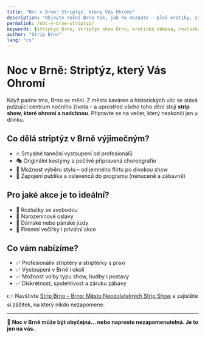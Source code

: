 ```yaml
---
title: "Noc v Brně: Striptýz, který Vás Ohromí"
description: "Objevte noční Brno tak, jak ho neznáte – plné erotiky, zábavy a prvotřídních striptýzových show. Ideální pro rozlučky, oslavy i soukromé večírky."
permalink: /noc-v-brne-striptyz/
keywords: [striptyz Brno, striptýz show Brno, erotická zábava, rozlučka Brno, noční život, pánský a dámský striptýz]
author: "Strip Brno"
lang: "cs"
---
```


# Noc v Brně: Striptýz, který Vás Ohromí

Když padne tma, Brno se mění. Z města kaváren a historických ulic se stává pulzující centrum nočního života – a uprostřed všeho toho dění stojí **strip show, které ohromí a nadchnou**. Připravte se na večer, který neskončí jen u drinku.

## Co dělá striptýz v Brně výjimečným?

- 🔥 Smyslné taneční vystoupení od profesionálů  
- 🎭 Originální kostýmy a pečlivě připravená choreografie  
- 💃 Možnost výběru stylu – od jemného flirtu po divokou show  
- 🕺 Zapojení publika a oslavenců do programu (nenuceně a zábavně)

## Pro jaké akce je to ideální?

- 👰 Rozlučky se svobodou  
- 🎂 Narozeninové oslavy  
- 🥂 Dámské nebo pánské jízdy  
- 🎉 Firemní večírky i privátní akce

## Co vám nabízíme?

- ✅ Profesionální striptéry a striptérky s praxí  
- ✅ Vystoupení v Brně i okolí  
- ✅ Možnost volby typu show, hudby i postavy  
- ✅ Diskrétnost, spolehlivost a záruku zábavy

👉 Navštivte [Strip Brno – Brno: Město Neodolatelných Strip Show](https://www.strip-brno.cz/) a zajistěte si zážitek, na který nikdo nezapomene.

---

🎊 **Noc v Brně může být obyčejná… nebo naprosto nezapomenutelná. Je to jen na vás.**
